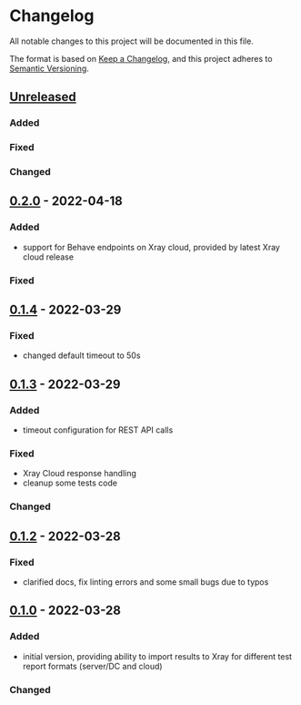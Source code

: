 # Changelog

All notable changes to this project will be documented in this file.

The format is based on [Keep a Changelog](https://keepachangelog.com/en/1.0.0/),
and this project adheres to [Semantic Versioning](https://semver.org/spec/v2.0.0.html).

## [Unreleased]

### Added

### Fixed

### Changed

## [0.2.0] - 2022-04-18

### Added

- support for Behave endpoints on Xray cloud, provided by latest Xray cloud release

### Fixed

## [0.1.4] - 2022-03-29

### Fixed

- changed default timeout to 50s

## [0.1.3] - 2022-03-29

### Added

- timeout configuration for REST API calls

### Fixed

- Xray Cloud response handling
- cleanup some tests code

### Changed

## [0.1.2] - 2022-03-28

### Fixed

- clarified docs, fix linting errors and some small bugs due to typos

## [0.1.0] - 2022-03-28

### Added

- initial version, providing ability to import results to Xray for different test report formats (server/DC and cloud)

### Changed

[unreleased]: https://github.com/Xray-App/xray-automation-js/compare/0.2.0...HEAD
[0.2.0]: https://github.com/Xray-App/xray-automation-js/releases/tag/0.2.0
[0.1.4]: https://github.com/Xray-App/xray-automation-js/releases/tag/0.1.4
[0.1.3]: https://github.com/Xray-App/xray-automation-js/releases/tag/0.1.3
[0.1.2]: https://github.com/Xray-App/xray-automation-js/releases/tag/0.1.2
[0.1.0]: https://github.com/Xray-App/xray-automation-js/releases/tag/0.1.0
